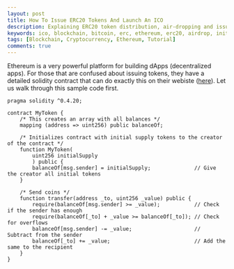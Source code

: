 ```yaml
---
layout: post
title: How To Issue ERC20 Tokens And Launch An ICO
description: Explaining ERC20 token distribution, air-dropping and issuance etc while also discussing how to launch an ICO.
keywords: ico, blockchain, bitcoin, erc, ethereum, erc20, airdrop, initial coin offering, cryptocurrency
tags: [Blockchain, Cryptocurrency, Ethereum, Tutorial]
comments: true
---
```


Ethereum is a very powerful platform for building dApps (decentralized apps). For those that are confused about issuing tokens, they have a detailed solidity contract that can do exactly this on their webiste ([here](https://www.ethereum.org/token)). Let us walk through this sample code first.

```solidity
pragma solidity ^0.4.20;

contract MyToken {
    /* This creates an array with all balances */
    mapping (address => uint256) public balanceOf;

    /* Initializes contract with initial supply tokens to the creator of the contract */
    function MyToken(
        uint256 initialSupply
        ) public {
        balanceOf[msg.sender] = initialSupply;              // Give the creator all initial tokens
    }

    /* Send coins */
    function transfer(address _to, uint256 _value) public {
        require(balanceOf[msg.sender] >= _value);           // Check if the sender has enough
        require(balanceOf[_to] + _value >= balanceOf[_to]); // Check for overflows
        balanceOf[msg.sender] -= _value;                    // Subtract from the sender
        balanceOf[_to] += _value;                           // Add the same to the recipient
    }
}
```